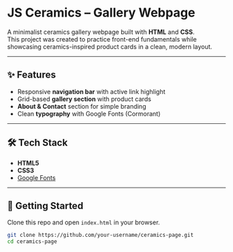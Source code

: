 # JS Ceramics – Gallery Webpage

A minimalist ceramics gallery webpage built with **HTML** and **CSS**.  
This project was created to practice front-end fundamentals while showcasing ceramics-inspired product cards in a clean, modern layout.

---

## ✨ Features
- Responsive **navigation bar** with active link highlight  
- Grid-based **gallery section** with product cards  
- **About & Contact** section for simple branding  
- Clean **typography** with Google Fonts (Cormorant)  

---

## 🛠 Tech Stack
- **HTML5**  
- **CSS3**  
- [Google Fonts](https://fonts.google.com/)  

---

## 🚀 Getting Started
Clone this repo and open `index.html` in your browser.

```bash
git clone https://github.com/your-username/ceramics-page.git
cd ceramics-page
